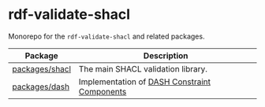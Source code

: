 # rdf-validate-shacl

Monorepo for the `rdf-validate-shacl` and related packages.

| Package                          | Description                                                         |
|----------------------------------|---------------------------------------------------------------------|
| [packages/shacl](packages/shacl) | The main SHACL validation library.                                  |
| [packages/dash](packages/dash)   | Implementation of [DASH Constraint Components](https://datashapes.org/constraints.html) |
